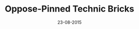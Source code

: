 ---
title: "Oppose-Pinned Technic Bricks"
date: 23-08-2015

image: image.png
cad: model.ldr

source_url: "http://www.brickshelf.com/gallery/KimT/Mixed/Instructions/advbuilding.pdf"
source_title: "The Unofficial LEGO Advanced Building Techniques Guide"
source_name: "Didier Enjary"
source_date: 11-02-2007

taxonomy:
  part: ["3701", "2780"]
  partcount: 4

  width: [4, stud]
  depth: [2, stud]
  height: [3.5, plate]

  function: stud_tilt
  stud_tilt_angle: 180
---